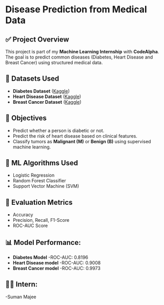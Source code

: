 # Disease Prediction from Medical Data

## ✅ Project Overview
This project is part of my **Machine Learning Internship** with **CodeAlpha**. The goal is to predict common diseases (Diabetes, Heart Disease and Breast Cancer) using structured medical data.

## 📁 Datasets Used
- **Diabetes Dataset** ([Kaggle](https://www.kaggle.com/datasets/mathchi/diabetes-data-set))
- **Heart Disease Dataset** ([Kaggle](https://www.kaggle.com/datasets/fedesoriano/heart-failure-prediction))
- **Breast Cancer Dataset** ([Kaggle](https://www.kaggle.com/datasets/uciml/breast-cancer-wisconsin-data))

## 🎯 Objectives
- Predict whether a person is diabetic or not.
- Predict the risk of heart disease based on clinical features.
- Classify tumors as **Malignant (M)** or **Benign (B)** using supervised machine learning.

## 🧠 ML Algorithms Used
- Logistic Regression
- Random Forest Classifier
- Support Vector Machine (SVM)

## 🧪 Evaluation Metrics
- Accuracy
- Precision, Recall, F1-Score
- ROC-AUC Score

## 📊 Model Performance:
 - **Diabetes Model**
    -ROC-AUC: 0.8196
-  **Heart Disease model**
    -ROC-AUC: 0.9008
 - **Breast Cancer model**
    -ROC-AUC: 0.9973

## 👩‍💻 Intern:
-Suman Majee
  
